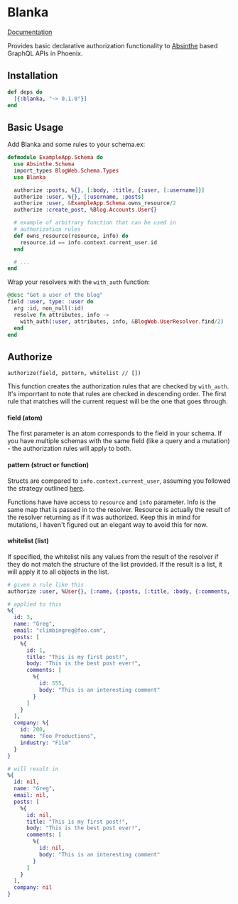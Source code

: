 # Blanka

[Documentation](https://hexdocs.pm/blanka)

Provides basic declarative authorization functionality to [Absinthe](https://github.com/absinthe-graphql/absinthe) based GraphQL APIs in Phoenix.

## Installation

```elixir
def deps do
  [{:blanka, "~> 0.1.0"}]
end
```

## Basic Usage 

Add Blanka and some rules to your schema.ex:

``` elixir
defmodule ExampleApp.Schema do
  use Absinthe.Schema
  import_types BlogWeb.Schema.Types
  use Blanka

  authorize :posts, %{}, [:body, :title, {:user, [:username]}]
  authorize :user, %{}, [:username, :posts]
  authorize :user, &ExampleApp.Schema.owns_resource/2  
  authorize :create_post, %Blog.Accounts.User{}

  # example of arbitrary function that can be used in
  # authorization rules
  def owns_resource(resource, info) do
    resource.id == info.context.current_user.id
  end

  # ... 
end
```

Wrap your resolvers with the `with_auth` function:

``` elixir
@desc "Get a user of the blog"
field :user, type: :user do
  arg :id, non_null(:id)
  resolve fn attributes, info -> 
    with_auth(:user, attributes, info, &BlogWeb.UserResolver.find/2)
  end 
end
```

## Authorize 

`authorize(field, pattern, whitelist // [])` 

This function creates the authorization rules that are checked by `with_auth`. It's imporrtant to note that rules are checked in descending order. The first rule that matches will the current request will be the one that goes through. 

#### field (atom)

The first parameter is an atom corresponds to the field in your schema. If you have multiple schemas with the same field (like a query and a mutation) - the authorization rules will apply to both.

#### pattern (struct or function)

Structs are compared to `info.context.current_user`, assuming you followed the strategy outlined [here](http://absinthe-graphql.org/guides/context-and-authentication/).

Functions have have access to `resource` and `info` parameter. Info is the same map that is passed in to the resolver. Resource is actually the result of the resolver returning as if it was authorized. Keep this in mind for mutations, I haven't figured out an elegant way to avoid this for now. 

#### whitelist (list)

If specified, the whitelist nils any values from the result of the resolver if they do not match the structure of the list provided. If the result is a list, it will apply it to all objects in the list.

``` elixir
# given a rule like this
authorize :user, %User{}, [:name, {:posts, [:title, :body, {:comments, [:body]}]}]

# applied to this
%{
  id: 3, 
  name: "Greg", 
  email: "climbingreg@foo.com", 
  posts: [
    %{
      id: 1,
      title: "This is my first post!", 
      body: "This is the best post ever!",
      comments: [
        %{
          id: 555,
          body: "This is an interesting comment"
        }
      ]
    }
  ],
  company: %{
    id: 200, 
    name: "Foo Productions",
    industry: "Film"
  }
}

# will result in
%{
  id: nil, 
  name: "Greg", 
  email: nil, 
  posts: [
    %{
      id: nil,
      title: "This is my first post!", 
      body: "This is the best post ever!",
      comments: [
        %{
          id: nil,
          body: "This is an interesting comment"
        }
      ]
    }
  ],
  company: nil
}
```

